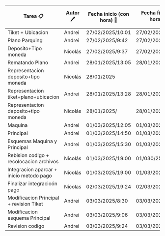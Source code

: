 |Tarea 📋|Autor 🖊️|Fecha inicio (con hora) 📅|Fecha fin (con hora) ⏳|Tiempo transcurrido ⏱️(aprox)|
|-----|-----|-----------------------|--------------------|-------------------|
|Tiket + Ubicacion|Andrei|27/02/2025/10:01|27/02/2025/10:57|56m|
|Plano Parquing| Andrei| 27/02/2025/9:42|27/02/2025/10:01|19m|
|Deposito+Tipo moneda|Nicolás|27/02/2025/9:37|27/02/2025/10:50|1h13|
|Rematando Plano|Andrei|28/01/2025/13:05|28/01/2025/13:27|22min|
|Representacion deposito+tipo moneda|Nicolás|28/01/2025||15m|
|Representacion tiket+plano+ubicacion|Andrei|28/01/2025/13:28|28/01/2025/13:56|28min|
|Representacion deposito+tipo moneda|Nicolás|28/01/2025/|28/01/2025/|15m|
|Maquina|Andrei|01/03/2025/12:05|01/03/2025/13:30|1h25|
|Principal|Andrei|01/03/2025/14:50|01/03/2025/15:20|30min|
|Esquemas Maquina y Principal|Andrei|01/03/2025/15:30|01/03/2025/16:15|45min|
|Rebision codigo + recolocacion archivos|Nicolás|01/03/2025/19:00|01/030/25/19:12|
|Integracion aparcar + inicio metodo pago|Nicolás|01/03/2025/19:00|01/03/2025/20:42|1h42m|
|Finalizar integracioón pago|Nicolas|02/03/2025/19:24|02/03/2025/20:10|46m|
|Modificacion Principal + revision Tiket|Andrei|03/03/2025/8:30|03/03/2025/9:05|35min|
|Modificacion esquema Principal|Andrei|03/03/2025/9:06|03/03/2025/9:22|12min|
|Revision codigo|Andrei|03/03/2025/9:24|03/03/2025/9:40|16min|
